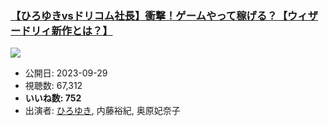 ### [【ひろゆきvsドリコム社長】衝撃！ゲームやって稼げる？【ウィザードリィ新作とは？】](https://www.youtube.com/watch?v=MUL_GI9Y4XM)
[![](https://img.youtube.com/vi/MUL_GI9Y4XM/sddefault.jpg)](https://www.youtube.com/watch?v=MUL_GI9Y4XM)
-   公開日: 2023-09-29
-   視聴数: 67,312
-   **いいね数: 752**
-   出演者: [ひろゆき](/rehacq_fan/people/ひろゆき "wikilink"), 内藤裕紀, 奥原妃奈子
